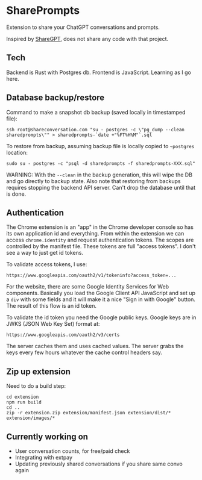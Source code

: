 # SharePrompts

Extension to share your ChatGPT conversations and prompts.

Inspired by [ShareGPT](https://github.com/domeccleston/sharegpt), does not share
any code with that project.

## Tech

Backend is Rust with Postgres db. Frontend is JavaScript. Learning as I go here.


## Database backup/restore

Command to make a snapshot db backup (saved locally in timestamped file):

    ssh root@shareconversation.com "su - postgres -c \"pg_dump --clean sharedprompts\"" > sharedprompts-`date +"%FT%H%M"`.sql

To restore from backup, assuming backup file is locally copied to `~postgres`
location:

    sudo su - postgres -c "psql -d sharedprompts -f sharedprompts-XXX.sql"

WARNING: With the `--clean` in the backup generation, this will wipe the DB and
go directly to backup state. Also note that restoring from backups requires
stopping the backend API server. Can't drop the database until that is done.

## Authentication

The Chrome extension is an "app" in the Chrome developer console so has its own
application id and everything. From within the extension we can access
`chrome.identity` and request authentication tokens. The scopes are controlled
by the manifest file. These tokens are full "access tokens". I don't see a way
to just get id tokens.

To validate access tokens, I use:

    https://www.googleapis.com/oauth2/v1/tokeninfo?access_token=...


For the website, there are some Google Identity Services for Web components.
Basically you load the Google Client API JavaScript and set up a `div` with some
fields and it will make it a nice "Sign in with Google" button. The result of
this flow is an id token.

To validate the id token you need the Google public keys. Google keys are in
JWKS (JSON Web Key Set) format at:

    https://www.googleapis.com/oauth2/v3/certs

The server caches them and uses cached values. The server grabs the keys every
few hours whatever the cache control headers say.

## Zip up extension

Need to do a build step:

    cd extension
    npm run build
    cd ..
    zip -r extension.zip extension/manifest.json extension/dist/* extension/images/*


## Currently working on

* User conversation counts, for free/paid check
* Integrating with extpay
* Updating previously shared conversations if you share same convo again

